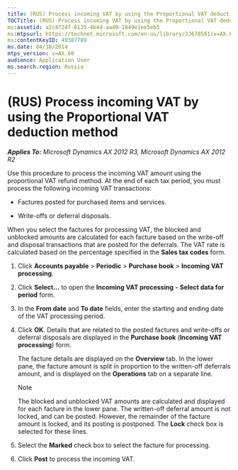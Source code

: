 ```yaml
---
title: (RUS) Process incoming VAT by using the Proportional VAT deduction method
TOCTitle: (RUS) Process incoming VAT by using the Proportional VAT deduction method
ms:assetid: a2c4724f-6135-4b4d-aa40-1849e1ee5eb5
ms:mtpsurl: https://technet.microsoft.com/en-us/library/JJ678561(v=AX.60)
ms:contentKeyID: 49387789
ms.date: 04/18/2014
mtps_version: v=AX.60
audience: Application User
ms.search.region: Russia
---
```


# (RUS) Process incoming VAT by using the Proportional VAT deduction method 


_**Applies To:** Microsoft Dynamics AX 2012 R3, Microsoft Dynamics AX 2012 R2_

Use this procedure to process the incoming VAT amount using the proportional VAT refund method. At the end of each tax period, you must process the following incoming VAT transactions:

  - Factures posted for purchased items and services.

  - Write-offs or deferral disposals.

When you select the factures for processing VAT, the blocked and unblocked amounts are calculated for each facture based on the write-off and disposal transactions that are posted for the deferrals. The VAT rate is calculated based on the percentage specified in the **Sales tax codes** form.

1.  Click **Accounts payable** \> **Periodic** \> **Purchase book** \> **Incoming VAT processing**.

2.  Click **Select...** to open the **Incoming VAT processing** **-** **Select data for period** form.

3.  In the **From date** and **To date** fields, enter the starting and ending date of the VAT processing period.

4.  Click **OK**. Details that are related to the posted factures and write-offs or deferral disposals are displayed in the **Purchase book** (**Incoming VAT processing**) form.
    
    The facture details are displayed on the **Overview** tab. In the lower pane, the facture amount is split in proportion to the written-off deferrals amount, and is displayed on the **Operations** tab on a separate line.
    

    > [!NOTE]
    > <P>The blocked and unblocked VAT amounts are calculated and displayed for each facture in the lower pane. The written-off deferral amount is not locked, and can be posted. However, the remainder of the facture amount is locked, and its posting is postponed. The <STRONG>Lock</STRONG> check box is selected for these lines.</P>



5.  Select the **Marked** check box to select the facture for processing.

6.  Click **Post** to process the incoming VAT.

  


